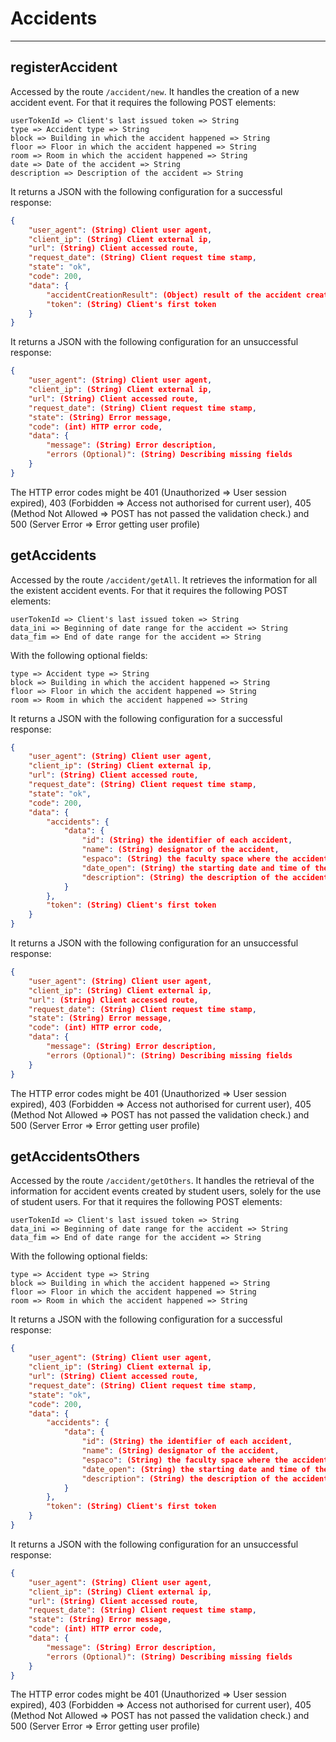 # Accidents
---
## registerAccident
Accessed by the route ```/accident/new```. It handles the creation of a new accident event. For that it requires the following POST elements:
```
userTokenId => Client's last issued token => String
type => Accident type => String
block => Building in which the accident happened => String
floor => Floor in which the accident happened => String
room => Room in which the accident happened => String
date => Date of the accident => String
description => Description of the accident => String
```
It returns a JSON with the following configuration for a successful response:
```JSON
{
    "user_agent": (String) Client user agent,
    "client_ip": (String) Client external ip,
    "url": (String) Client accessed route,
    "request_date": (String) Client request time stamp,
    "state": "ok",
    "code": 200,
    "data": {
        "accidentCreationResult": (Object) result of the accident creation SQL query,
        "token": (String) Client's first token
    }
}
```
It returns a JSON with the following configuration for an unsuccessful response:
```JSON
{
    "user_agent": (String) Client user agent,
    "client_ip": (String) Client external ip,
    "url": (String) Client accessed route,
    "request_date": (String) Client request time stamp,
    "state": (String) Error message,
    "code": (int) HTTP error code,
    "data": {
        "message": (String) Error description,
        "errors (Optional)": (String) Describing missing fields
    }
}
```
The HTTP error codes might be 401 (Unauthorized => User session expired), 403 (Forbidden => Access not authorised for current user), 405 (Method Not Allowed => POST has not passed the validation check.) and 500 (Server Error => Error getting user profile)


## getAccidents
Accessed by the route ```/accident/getAll```. It retrieves the information for all the existent accident events. For that it requires the following POST elements:
```
userTokenId => Client's last issued token => String
data_ini => Beginning of date range for the accident => String
data_fim => End of date range for the accident => String
```
With the following optional fields:
```
type => Accident type => String
block => Building in which the accident happened => String
floor => Floor in which the accident happened => String
room => Room in which the accident happened => String
```
It returns a JSON with the following configuration for a successful response:
```JSON
{
    "user_agent": (String) Client user agent,
    "client_ip": (String) Client external ip,
    "url": (String) Client accessed route,
    "request_date": (String) Client request time stamp,
    "state": "ok",
    "code": 200,
    "data": {
        "accidents": {
            "data": {
                "id": (String) the identifier of each accident,
				"name": (String) designator of the accident,
				"espaco": (String) the faculty space where the accident happened,
                "date_open": (String) the starting date and time of the class,
				"description": (String) the description of the accident
            }
        },
        "token": (String) Client's first token
    }
}
```
It returns a JSON with the following configuration for an unsuccessful response:
```JSON
{
    "user_agent": (String) Client user agent,
    "client_ip": (String) Client external ip,
    "url": (String) Client accessed route,
    "request_date": (String) Client request time stamp,
    "state": (String) Error message,
    "code": (int) HTTP error code,
    "data": {
        "message": (String) Error description,
        "errors (Optional)": (String) Describing missing fields
    }
}
```
The HTTP error codes might be 401 (Unauthorized => User session expired), 403 (Forbidden => Access not authorised for current user), 405 (Method Not Allowed => POST has not passed the validation check.) and 500 (Server Error => Error getting user profile)


## getAccidentsOthers
Accessed by the route ```/accident/getOthers```. It handles the retrieval of the information for accident events created by student users, solely for the use of student users. For that it requires the following POST elements:
```
userTokenId => Client's last issued token => String
data_ini => Beginning of date range for the accident => String
data_fim => End of date range for the accident => String
```
With the following optional fields:
```
type => Accident type => String
block => Building in which the accident happened => String
floor => Floor in which the accident happened => String
room => Room in which the accident happened => String
```
It returns a JSON with the following configuration for a successful response:
```JSON
{
    "user_agent": (String) Client user agent,
    "client_ip": (String) Client external ip,
    "url": (String) Client accessed route,
    "request_date": (String) Client request time stamp,
    "state": "ok",
    "code": 200,
    "data": {
        "accidents": {
            "data": {
                "id": (String) the identifier of each accident,
				"name": (String) designator of the accident,
				"espaco": (String) the faculty space where the accident happened,
                "date_open": (String) the starting date and time of the class,
				"description": (String) the description of the accident
            }
        },
        "token": (String) Client's first token
    }
}
```
It returns a JSON with the following configuration for an unsuccessful response:
```JSON
{
    "user_agent": (String) Client user agent,
    "client_ip": (String) Client external ip,
    "url": (String) Client accessed route,
    "request_date": (String) Client request time stamp,
    "state": (String) Error message,
    "code": (int) HTTP error code,
    "data": {
        "message": (String) Error description,
        "errors (Optional)": (String) Describing missing fields
    }
}
```
The HTTP error codes might be 401 (Unauthorized => User session expired), 403 (Forbidden => Access not authorised for current user), 405 (Method Not Allowed => POST has not passed the validation check.) and 500 (Server Error => Error getting user profile)